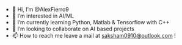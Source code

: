 - 👋 Hi, I’m @AlexFierro9
- 👀 I’m interested in AI/ML
- 🌱 I’m currently learning Python, Matlab & Tensorflow with C++
- 💞️ I’m looking to collaborate on AI based projects
- 📫 How to reach me leave a mail at saksham0910@outlook.com !

<!---
AlexFierro9/AlexFierro9 is a ✨ special ✨ repository because its `README.md` (this file) appears on your GitHub profile.
You can click the Preview link to take a look at your changes.
--->
